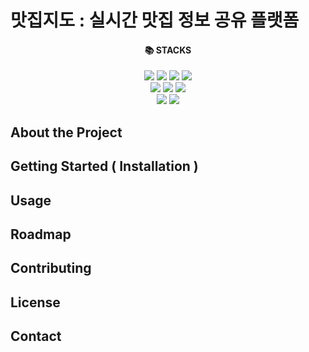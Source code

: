 # 맛집지도 : 실시간 맛집 정보 공유 플랫폼
<div align="center"><h4>📚 STACKS</h4> </div>
<div align="center">
<img src="https://img.shields.io/badge/html-E34F26?style=for-the-badge&logo=html5&logoColor=white">
<img src="https://img.shields.io/badge/css-1572B6?style=for-the-badge&logo=css3&logoColor=white">
<img src="https://img.shields.io/badge/node.js-339933?style=for-the-badge&logo=Node.js&logoColor=white"> <img src="https://img.shields.io/badge/express-000000?style=for-the-badge&logo=express&logoColor=white">
  <br>
  <img src="https://img.shields.io/badge/AWS EC2-232F3E?style=for-the-badge&logo=amazon%20aws&logoColor=white"/>
  <img src="https://img.shields.io/badge/NGINX-009639?style=for-the-badge&logo=NGINX&logoColor=white">
  <img src="https://img.shields.io/badge/socket.io-010101?style=for-the-badge&logo=socket.io&logoColor=white">
  <br>
  <img src="https://img.shields.io/badge/AWS RDS-232F3E?style=for-the-badge&logo=amazon%20aws&logoColor=white"/>
  <img src="https://img.shields.io/badge/mysql-4479A1?style=for-the-badge&logo=mysql&logoColor=white">
<br>
</div>
<div align="center">
<img src="/uploads/f2c62af097272859d8f37acda908d6aa/그림1.png"  width="300" height="300">
</div>



## About the Project
## Getting Started ( Installation )
## Usage
## Roadmap
## Contributing
## License
## Contact